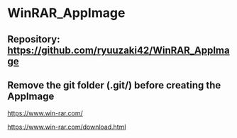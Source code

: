 
# WinRAR_AppImage

## Repository: https://github.com/ryuuzaki42/WinRAR_AppImage

## Remove the git folder (.git/) before creating the AppImage

https://www.win-rar.com/

https://www.win-rar.com/download.html
